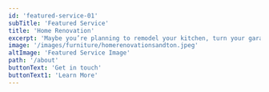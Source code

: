 ```yaml
---
id: 'featured-service-01'
subTitle: 'Featured Service'
title: 'Home Renovation'
excerpt: 'Maybe you’re planning to remodel your kitchen, turn your garage into a home office or simply update your bathroom. Before you start any renovations, here’s what you should know.Home renovation or remodeling requires both architectural and financial planning. Learn how to set a budget, hire a contractor, and much more.Home renovation services encompass a wide range of activities aimed at improving or updating various aspects of a residential property. These services can vary in scale and scope, from small interior upgrades to extensive structural changes. We Can Help Plan Structural Redesigns and Decor Themes. Start Your next Project with Us. We Listen to Your Needs and Work Hard to Achieve Your Interior Design Goals. '
image: '/images/furniture/homerenovationsandton.jpeg'
altImage: 'Featured Service Image'
path: '/about'
buttonText: 'Get in touch'
buttonText1: 'Learn More'
---
```

